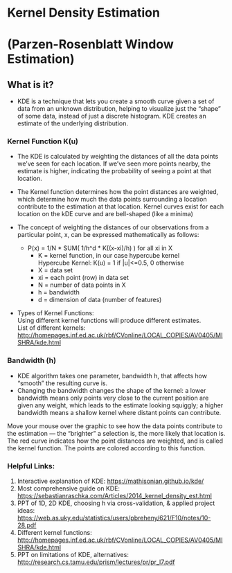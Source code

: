 # Kernel Density Estimation 
# (Parzen-Rosenblatt Window Estimation)

## What is it?
  * KDE is a technique that lets you create a smooth curve given a set of data from an unknown distribution, helping to visualize just the “shape” of some data, instead of just a discrete histogram. KDE creates an estimate of the underlying distribution.

### Kernel Function K(u)
  * The KDE is calculated by weighting the distances of all the data points we’ve seen for each location. If we’ve seen more points nearby, the estimate is higher, indicating the probability of seeing a point at that location. 
  * The Kernel function determines how the point distances are weighted, which determine how much the data points surrounding a location contribute to the estimation at that location. Kernel curves exist for each location on the kDE curve and are bell-shaped (like a minima)
  * The concept of weighting the distances of our observations from a particular point, x, can be expressed mathematically as follows:
    * P(x) = 1/N * SUM( 1/h^d * K((x-xi)/h) ) for all xi in X 
      * K = kernel function, in our case hypercube kernel\
      Hypercube Kernel:  K(u) = 1 if |u|<=0.5, 0 otherwise
      * X = data set
      * xi = each point (row) in data set
      * N = number of data points in X
      * h = bandwidth
      * d = dimension of data (number of features) 
    
  * Types of Kernel Functions:\
  Using different kernel functions will produce different estimates.\
  List of different kernels: http://homepages.inf.ed.ac.uk/rbf/CVonline/LOCAL_COPIES/AV0405/MISHRA/kde.html

### Bandwidth (h)
  * KDE algorithm takes one parameter, bandwidth h, that affects how “smooth” the resulting curve is.
  * Changing the bandwidth changes the shape of the kernel: a lower bandwidth means only points very close to the current position are given any weight, which leads to the estimate looking squiggly; a higher bandwidth means a shallow kernel where distant points can contribute.

Move your mouse over the graphic to see how the data points contribute to the estimation — the “brighter” a selection is, the more likely that location is. The red curve indicates how the point distances are weighted, and is called the kernel function. The points are colored according to this function.


### Helpful Links:
1. Interactive explanation of KDE: https://mathisonian.github.io/kde/
2. Most comprehensive guide on KDE: https://sebastianraschka.com/Articles/2014_kernel_density_est.html
3. PPT of 1D, 2D KDE, choosing h via cross-validation, & applied project ideas: https://web.as.uky.edu/statistics/users/pbreheny/621/F10/notes/10-28.pdf
4. Different kernel functions: http://homepages.inf.ed.ac.uk/rbf/CVonline/LOCAL_COPIES/AV0405/MISHRA/kde.html
5. PPT on limitations of KDE, alternatives: http://research.cs.tamu.edu/prism/lectures/pr/pr_l7.pdf
